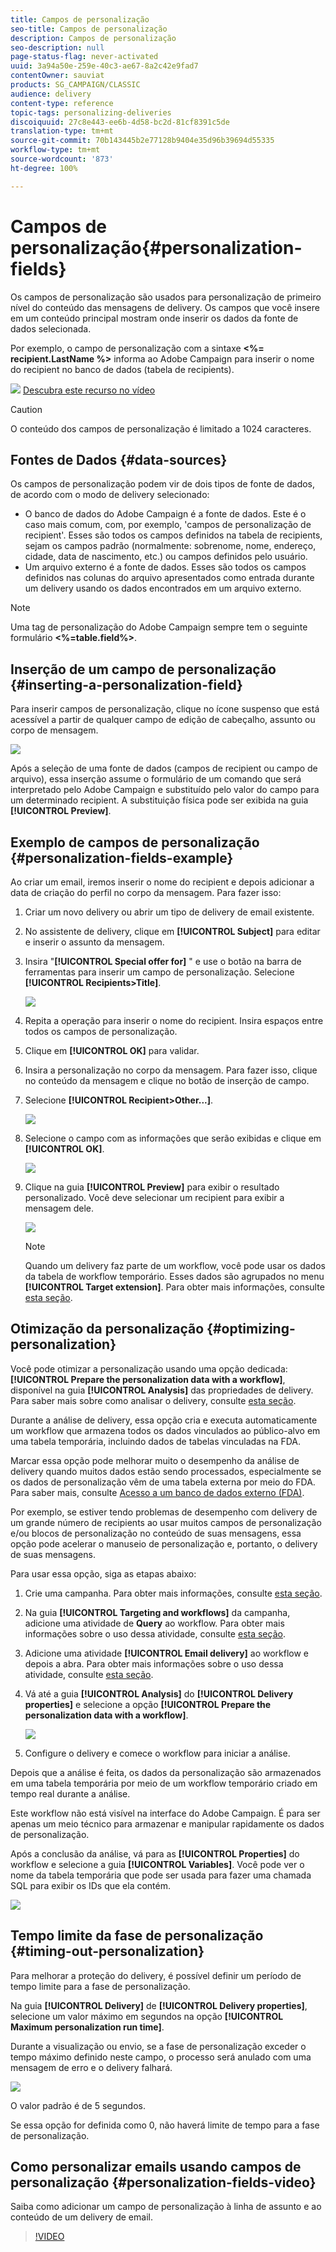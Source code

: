 ```yaml
---
title: Campos de personalização
seo-title: Campos de personalização
description: Campos de personalização
seo-description: null
page-status-flag: never-activated
uuid: 3a94a50e-259e-40c3-ae67-8a2c42e9fad7
contentOwner: sauviat
products: SG_CAMPAIGN/CLASSIC
audience: delivery
content-type: reference
topic-tags: personalizing-deliveries
discoiquuid: 27c8e443-ee6b-4d58-bc2d-81cf8391c5de
translation-type: tm+mt
source-git-commit: 70b143445b2e77128b9404e35d96b39694d55335
workflow-type: tm+mt
source-wordcount: '873'
ht-degree: 100%

---
```



# Campos de personalização{#personalization-fields}

Os campos de personalização são usados para personalização de primeiro nível do conteúdo das mensagens de delivery. Os campos que você insere em um conteúdo principal mostram onde inserir os dados da fonte de dados selecionada.

Por exemplo, o campo de personalização com a sintaxe **&lt;%= recipient.LastName %>** informa ao Adobe Campaign para inserir o nome do recipient no banco de dados (tabela de recipients).

![](assets/do-not-localize/how-to-video.png) [Descubra este recurso no vídeo](#personalization-fields-video)

>[!CAUTION]
>
>O conteúdo dos campos de personalização é limitado a 1024 caracteres.

## Fontes de Dados {#data-sources}

Os campos de personalização podem vir de dois tipos de fonte de dados, de acordo com o modo de delivery selecionado:

* O banco de dados do Adobe Campaign é a fonte de dados. Este é o caso mais comum, com, por exemplo, &#39;campos de personalização de recipient&#39;. Esses são todos os campos definidos na tabela de recipients, sejam os campos padrão (normalmente: sobrenome, nome, endereço, cidade, data de nascimento, etc.) ou campos definidos pelo usuário.
* Um arquivo externo é a fonte de dados. Esses são todos os campos definidos nas colunas do arquivo apresentados como entrada durante um delivery usando os dados encontrados em um arquivo externo.

>[!NOTE]
>
>Uma tag de personalização do Adobe Campaign sempre tem o seguinte formulário **&lt;%=table.field%>**.

## Inserção de um campo de personalização {#inserting-a-personalization-field}

Para inserir campos de personalização, clique no ícone suspenso que está acessível a partir de qualquer campo de edição de cabeçalho, assunto ou corpo de mensagem.

![](assets/s_ncs_user_add_custom_field.png)

Após a seleção de uma fonte de dados (campos de recipient ou campo de arquivo), essa inserção assume o formulário de um comando que será interpretado pelo Adobe Campaign e substituído pelo valor do campo para um determinado recipient. A substituição física pode ser exibida na guia **[!UICONTROL Preview]**.

## Exemplo de campos de personalização {#personalization-fields-example}

Ao criar um email, iremos inserir o nome do recipient e depois adicionar a data de criação do perfil no corpo da mensagem. Para fazer isso:

1. Criar um novo delivery ou abrir um tipo de delivery de email existente.
1. No assistente de delivery, clique em **[!UICONTROL Subject]** para editar e inserir o assunto da mensagem.
1. Insira &quot;**[!UICONTROL Special offer for]** &quot; e use o botão na barra de ferramentas para inserir um campo de personalização. Selecione **[!UICONTROL Recipients>Title]**.

   ![](assets/s_ncs_user_insert_custom_field.png)

1. Repita a operação para inserir o nome do recipient. Insira espaços entre todos os campos de personalização.
1. Clique em **[!UICONTROL OK]** para validar.
1. Insira a personalização no corpo da mensagem. Para fazer isso, clique no conteúdo da mensagem e clique no botão de inserção de campo.
1. Selecione **[!UICONTROL Recipient>Other...]**.

   ![](assets/s_ncs_user_insert_custom_field_b.png)

1. Selecione o campo com as informações que serão exibidas e clique em **[!UICONTROL OK]**.

   ![](assets/s_ncs_user_insert_custom_field_c.png)

1. Clique na guia **[!UICONTROL Preview]** para exibir o resultado personalizado. Você deve selecionar um recipient para exibir a mensagem dele.

   ![](assets/s_ncs_user_insert_custom_field_d.png)

   >[!NOTE]
   >
   >Quando um delivery faz parte de um workflow, você pode usar os dados da tabela de workflow temporário. Esses dados são agrupados no menu **[!UICONTROL Target extension]**. Para obter mais informações, consulte [esta seção](../../workflow/using/data-life-cycle.md#target-data).

## Otimização da personalização {#optimizing-personalization}

Você pode otimizar a personalização usando uma opção dedicada: **[!UICONTROL Prepare the personalization data with a workflow]**, disponível na guia **[!UICONTROL Analysis]** das propriedades de delivery. Para saber mais sobre como analisar o delivery, consulte [esta seção](../../delivery/using/steps-validating-the-delivery.md#analyzing-the-delivery).

Durante a análise de delivery, essa opção cria e executa automaticamente um workflow que armazena todos os dados vinculados ao público-alvo em uma tabela temporária, incluindo dados de tabelas vinculadas na FDA.

Marcar essa opção pode melhorar muito o desempenho da análise de delivery quando muitos dados estão sendo processados, especialmente se os dados de personalização vêm de uma tabela externa por meio do FDA. Para saber mais, consulte [Acesso a um banco de dados externo (FDA)](../../platform/using/additional-options.md#optimizing-email-personalization-with-external-data).

Por exemplo, se estiver tendo problemas de desempenho com delivery de um grande número de recipients ao usar muitos campos de personalização e/ou blocos de personalização no conteúdo de suas mensagens, essa opção pode acelerar o manuseio de personalização e, portanto, o delivery de suas mensagens.

Para usar essa opção, siga as etapas abaixo:

1. Crie uma campanha. Para obter mais informações, consulte [esta seção](../../campaign/using/setting-up-marketing-campaigns.md#creating-a-campaign).
1. Na guia **[!UICONTROL Targeting and workflows]** da campanha, adicione uma atividade de **Query** ao workflow. Para obter mais informações sobre o uso dessa atividade, consulte [esta seção](../../workflow/using/query.md).
1. Adicione uma atividade **[!UICONTROL Email delivery]** ao workflow e depois a abra. Para obter mais informações sobre o uso dessa atividade, consulte [esta seção](../../workflow/using/delivery.md).
1. Vá até a guia **[!UICONTROL Analysis]** do **[!UICONTROL Delivery properties]** e selecione a opção **[!UICONTROL Prepare the personalization data with a workflow]**.

   ![](assets/perso_optimization.png)

1. Configure o delivery e comece o workflow para iniciar a análise.

Depois que a análise é feita, os dados da personalização são armazenados em uma tabela temporária por meio de um workflow temporário criado em tempo real durante a análise.

Este workflow não está visível na interface do Adobe Campaign. É para ser apenas um meio técnico para armazenar e manipular rapidamente os dados de personalização.

Após a conclusão da análise, vá para as **[!UICONTROL Properties]** do workflow e selecione a guia **[!UICONTROL Variables]**. Você pode ver o nome da tabela temporária que pode ser usada para fazer uma chamada SQL para exibir os IDs que ela contém.

![](assets/perso_optimization_temp_table.png)

## Tempo limite da fase de personalização {#timing-out-personalization}

Para melhorar a proteção do delivery, é possível definir um período de tempo limite para a fase de personalização.

Na guia **[!UICONTROL Delivery]** de **[!UICONTROL Delivery properties]**, selecione um valor máximo em segundos na opção **[!UICONTROL Maximum personalization run time]**.

Durante a visualização ou envio, se a fase de personalização exceder o tempo máximo definido neste campo, o processo será anulado com uma mensagem de erro e o delivery falhará.

![](assets/perso_time-out.png)

O valor padrão é de 5 segundos.

Se essa opção for definida como 0, não haverá limite de tempo para a fase de personalização.

## Como personalizar emails usando campos de personalização {#personalization-fields-video}

Saiba como adicionar um campo de personalização à linha de assunto e ao conteúdo de um delivery de email.

>[!VIDEO](https://video.tv.adobe.com/v/24925?quality=12)
